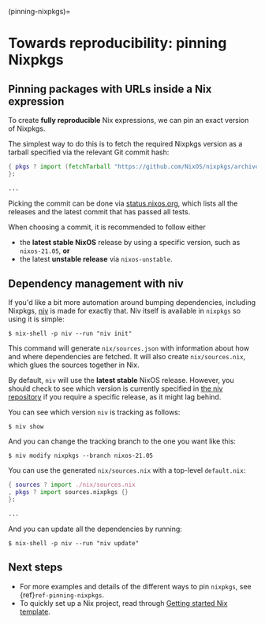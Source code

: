 (pinning-nixpkgs)=

# Towards reproducibility: pinning Nixpkgs

## Pinning packages with URLs inside a Nix expression

To create **fully reproducible** Nix expressions, we can pin an exact version of Nixpkgs.

The simplest way to do this is to fetch the required Nixpkgs version as a tarball specified via the relevant Git commit hash:

```nix
{ pkgs ? import (fetchTarball "https://github.com/NixOS/nixpkgs/archive/06278c77b5d162e62df170fec307e83f1812d94b.tar.gz") {}
}:

...
```

Picking the commit can be done via [status.nixos.org](https://status.nixos.org/),
which lists all the releases and the latest commit that has passed all tests.

When choosing a commit, it is recommended to follow either

- the **latest stable NixOS** release by using a specific version, such as `nixos-21.05`, **or**
- the latest **unstable release** via `nixos-unstable`.

## Dependency management with niv

If you'd like a bit more automation around bumping dependencies, including Nixpkgs,
[niv](https://github.com/nmattia/niv/) is made for exactly that. Niv itself is available
in `nixpkgs` so using it is simple:

```shell-session
$ nix-shell -p niv --run "niv init"
```

This command will generate `nix/sources.json` with information about how and where
dependencies are fetched. It will also create `nix/sources.nix`, which glues the sources together in Nix.

By default, `niv` will use the **latest stable** NixOS release. However, you should check to see which version is currently specified in [the niv repository](https://github.com/nmattia/niv) if you require a specific release, as it might lag behind.

You can see which version `niv` is tracking as follows:

```shell-session
$ niv show
```

And you can change the tracking branch to the one you want like this:

```shell-session
$ niv modify nixpkgs --branch nixos-21.05
```

You can use the generated `nix/sources.nix` with a top-level `default.nix`:

```nix
{ sources ? import ./nix/sources.nix
, pkgs ? import sources.nixpkgs {}
}:

...
```

And you can update all the dependencies by running:

```shell-session
$ nix-shell -p niv --run "niv update"
```

## Next steps

- For more examples and details of the different ways to pin `nixpkgs`, see {ref}`ref-pinning-nixpkgs`.
- To quickly set up a Nix project, read through
  [Getting started Nix template](https://github.com/nix-dot-dev/getting-started-nix-template).
